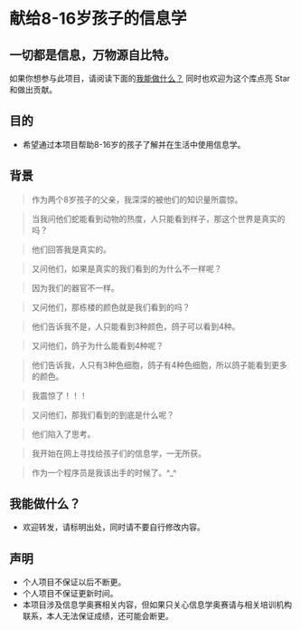 献给8-16岁孩子的信息学
=======

一切都是信息，万物源自比特。
---

如果你想参与此项目，请阅读下面的[我能做什么？](#我能做什么)
同时也欢迎为这个库点亮 Star 和做出贡献。

目的
---
* 希望通过本项目帮助8-16岁的孩子了解并在生活中使用信息学。

背景
---
>作为两个8岁孩子的父亲，我深深的被他们的知识量所震惊。

>当我问他们蛇能看到动物的热度，人只能看到样子，那这个世界是真实的吗？

>他们回答我是真实的。

>又问他们，如果是真实的我们看到的为什么不一样呢？

>因为我们的器官不一样。

>又问他们，那栋楼的颜色就是我们看到的吗？

>他们告诉我不是，人只能看到3种颜色，鸽子可以看到4种。

>又问他们，鸽子为什么能看到4种呢？

>他们告诉我，人只有3种色细胞，鸽子有4种色细胞，所以鸽子能看到更多的颜色。

>我震惊了！！！

>又问他们，那我们看到的到底是什么呢？

>他们陷入了思考。

>我开始在网上寻找给孩子们的信息学，一无所获。

>作为一个程序员是我该出手的时候了。^_^


我能做什么？
---
- 欢迎转发，请标明出处，同时请不要自行修改内容。

声明
---
* 个人项目不保证以后不断更。
* 个人项目不保证更新时间。
* 本项目涉及信息学奥赛相关内容，但如果只关心信息学奥赛请与相关培训机构联系，本人无法保证成绩，还可能会断更。
